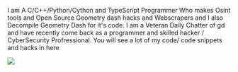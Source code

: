 I am A C/C++/Python/Cython and TypeScript Programmer Who makes Osint tools and Open Source Geometry dash hacks and Webscrapers
and I also Decompile Geometry Dash for it's code.
I am a Veteran Daily Chatter of gd and have recently come back as a programmer and skilled hacker / CyberSecurity Profressional.
You will see a lot of my code/ code snippets and hacks in here
<p>
<a href="https://discord.gg/dz8xBwRa"><img src=https://img.shields.io/badge/Discord_Server-3670a0?style=for-the-badge&logo=discord&logoColor=white></a>
</p>

